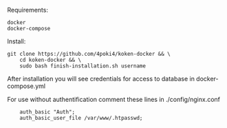 Requirements: 
```
docker
docker-compose
```

Install:
```
git clone https://github.com/4poki4/koken-docker && \
    cd koken-docker && \
    sudo bash finish-installation.sh username
```

After installation you will see credentials for access to database in docker-compose.yml

For use without authentification comment these lines in ./config/nginx.conf
```
    auth_basic "Auth";
    auth_basic_user_file /var/www/.htpasswd;
```

